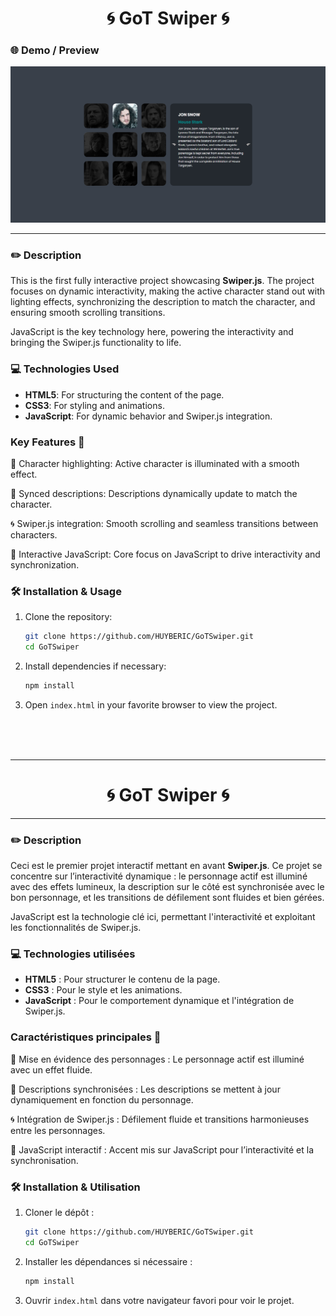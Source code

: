 <h1 align="center"> 🌀 GoT Swiper 🌀 </h1>

### 🌐 Demo / Preview
![preview](assets/preview.png)

---

### ✏️ **Description**
This is the first fully interactive project showcasing **Swiper.js**. The project focuses on dynamic interactivity, making the active character stand out with lighting effects, synchronizing the description to match the character, and ensuring smooth scrolling transitions.  

JavaScript is the key technology here, powering the interactivity and bringing the Swiper.js functionality to life.

### 💻 **Technologies Used**
- **HTML5**: For structuring the content of the page.
- **CSS3**: For styling and animations.
- **JavaScript**: For dynamic behavior and Swiper.js integration.

### **Key Features** 🚀
🎯 Character highlighting: Active character is illuminated with a smooth effect.

🔄 Synced descriptions: Descriptions dynamically update to match the character.

🌀 Swiper.js integration: Smooth scrolling and seamless transitions between characters.

🧠 Interactive JavaScript: Core focus on JavaScript to drive interactivity and synchronization.

### 🛠️ **Installation & Usage**
1. Clone the repository:
   ```bash
   git clone https://github.com/HUYBERIC/GoTSwiper.git
   cd GoTSwiper
   ```

2. Install dependencies if necessary:
   ```bash
   npm install
   ```

3. Open `index.html` in your favorite browser to view the project.

<br>
<br>
<br>

---

<h1 align="center"> 🌀 GoT Swiper 🌀 </h1>

---

### ✏️ **Description**
Ceci est le premier projet interactif mettant en avant **Swiper.js**. Ce projet se concentre sur l’interactivité dynamique : le personnage actif est illuminé avec des effets lumineux, la description sur le côté est synchronisée avec le bon personnage, et les transitions de défilement sont fluides et bien gérées.  

JavaScript est la technologie clé ici, permettant l'interactivité et exploitant les fonctionnalités de Swiper.js.

### 💻 **Technologies utilisées**
- **HTML5** : Pour structurer le contenu de la page.
- **CSS3** : Pour le style et les animations.
- **JavaScript** : Pour le comportement dynamique et l'intégration de Swiper.js.

### **Caractéristiques principales** 🚀
🎯 Mise en évidence des personnages : Le personnage actif est illuminé avec un effet fluide.

🔄 Descriptions synchronisées : Les descriptions se mettent à jour dynamiquement en fonction du personnage.

🌀 Intégration de Swiper.js : Défilement fluide et transitions harmonieuses entre les personnages.

🧠 JavaScript interactif : Accent mis sur JavaScript pour l’interactivité et la synchronisation.

### 🛠️ **Installation & Utilisation**
1. Cloner le dépôt :
   ```bash
   git clone https://github.com/HUYBERIC/GoTSwiper.git
   cd GoTSwiper
   ```

2. Installer les dépendances si nécessaire :
   ```bash
   npm install
   ```

3. Ouvrir `index.html` dans votre navigateur favori pour voir le projet.
